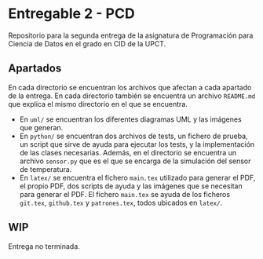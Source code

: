 # Entregable 2 - PCD

Repositorio para la segunda entrega de la asignatura de Programación para Ciencia de Datos en el grado en CID de la UPCT.

## Apartados

En cada directorio se encuentran los archivos que afectan a cada apartado de la entrega. En cada directorio también se encuentra un archivo `README.md` que explica el mismo directorio en el que se encuentra.

- En `uml/` se encuentran los diferentes diagramas UML y las imágenes que generan.
- En `python/` se encuentran dos archivos de tests, un fichero de prueba, un script que sirve de ayuda para ejecutar los tests, y la implementación de las clases necesarias. Además, en el directorio se encuentra un archivo `sensor.py` que es el que se encarga de la simulación del sensor de temperatura.
- En `latex/` se encuentra el fichero `main.tex` utilizado para generar el PDF, el propio PDF, dos scripts de ayuda y las imágenes que se necesitan para generar el PDF. El fichero `main.tex` se ayuda de los ficheros `git.tex`, `github.tex` y `patrones.tex`, todos ubicados en `latex/`.

## WIP

Entrega no terminada.
